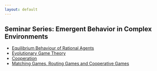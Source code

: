 ```yaml
---
layout: default
---
```


## Seminar Series: Emergent Behavior in Complex Environments

- [Equilibrium Behaviour of Rational Agents]({{site.baseurl}}/topics/seminar-equilibrium-behaviour-of-rational-agents.html)
- [Evolutionary Game Theory]({{site.baseurl}}/topics/seminar-evolutionary-game-theory.html)
- [Cooperation]({{site.baseurl}}/topics/seminar-cooperation.html)
- [Matching Games, Routing Games and Cooperative Games]({{site.baseurl}}/topics/seminar-matching-games-routing-games-and-cooperative-games.html)
